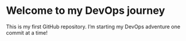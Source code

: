 # Welcome to my DevOps journey 

This is my first GitHub repository. I’m starting my DevOps adventure one commit at a time!
